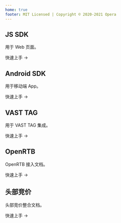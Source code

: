 ```yaml
---
home: true
footer: MIT Licensed | Copyright © 2020-2021 Opera
---
```


<div class="features">
  <div class="feature">
    <h2>JS SDK</h2>
    <p>用于 Web 页面。</p>
    <p>
      <ActionButton link="./ofs/js/">快速上手 →</ActionButton>
    </p>
  </div>
  <div class="feature">
    <h2>Android SDK</h2>
    <p>用于移动端 App。</p>
    <p>
      <ActionButton link="./ofs/android/">快速上手 →</ActionButton>
    </p>
  </div>
  <div class="feature">
    <h2>VAST TAG</h2>
    <p>用于 VAST TAG 集成。</p>
    <p>
      <ActionButton link="./ofs/vast-tag/">快速上手 →</ActionButton>
    </p>
  </div>
  <div class="feature">
    <h2>OpenRTB</h2>
    <p>OpenRTB 接入文档。</p>
    <p>
      <ActionButton link="./ofs/openrtb/">快速上手 →</ActionButton>
    </p>
  </div>
  <div class="feature">
    <h2>头部竞价</h2>
    <p>头部竞价整合文档。</p>
    <p>
      <ActionButton link="./ofs/header-bidding/">快速上手 →</ActionButton>
    </p>
  </div>
  <div class="feature"></div>
</div>
